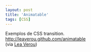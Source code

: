 ```yaml
---
layout: post
title: 'Animatable'
tags: [CSS]
---
```


Exemplos de CSS transition.<br>
<http://leaverou.github.com/animatable><br>
(via [Lea Verou](http://lea.verou.me/2011/10/animatable-a-css-transitions-gallery))
